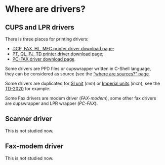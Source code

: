 Where are drivers?
==================

CUPS and LPR drivers
--------------------

There is three places for printing drivers:

* [DCP, FAX, HL, MFC printer driver download page](http://welcome.solutions.brother.com/bsc/public_s/id/linux/en/download_prn.html);
* [PT, QL, PJ, TD printer driver download page](http://welcome.solutions.brother.com/bsc/public_s/id/linux/en/download_esp.html);
* [PC-FAX driver download page](http://welcome.solutions.brother.com/bsc/public_s/id/linux/en/download_pcf.html).

Some drivers are PPD files or cupswrapper written in C-Shell language, they can be considered as source (see the [“where are sources?” page](where_are_sources.md).

Some drivers are duplicated for [SI unit](http://en.wikipedia.org/wiki/International_System_of_Unit) (_mm_) or [Imperial units](http://en.wikipedia.org/wiki/Imperial_units) (_inch_), see the [TD-2020](welcome.solutions.brother.com/bsc/public_s/id/linux/en/download_esp.html#TD-2020) for example.

Some Fax drivers are modem driver (_FAX-modem_), some other fax drivers are cupswrapper and LPR wrapper (_PC-FAX_).

Scanner driver
--------------

This is not studied now.

Fax-modem driver
----------------

This is not studied now.
